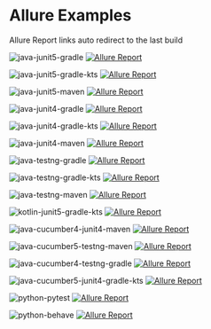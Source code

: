 # Allure Examples

Allure Report links auto redirect to the last build

![java-junit5-gradle](https://github.com/simple-elf/allure-examples/workflows/java-junit5-gradle/badge.svg)
[![Allure Report](https://img.shields.io/badge/Allure%20Report-published-yellowgreen)](https://simple-elf.github.io/allure-examples/java-junit5-gradle/)

![java-junit5-gradle-kts](https://github.com/simple-elf/allure-examples/workflows/java-junit5-gradle-kts/badge.svg)
[![Allure Report](https://img.shields.io/badge/Allure%20Report-published-yellowgreen)](https://simple-elf.github.io/allure-examples/java-junit5-gradle-kts/)

![java-junit5-maven](https://github.com/simple-elf/allure-examples/workflows/java-junit5-maven/badge.svg)
[![Allure Report](https://img.shields.io/badge/Allure%20Report-published-yellowgreen)](https://simple-elf.github.io/allure-examples/java-junit5-maven/)

![java-junit4-gradle](https://github.com/simple-elf/allure-examples/workflows/java-junit4-gradle/badge.svg)
[![Allure Report](https://img.shields.io/badge/Allure%20Report-published-yellowgreen)](https://simple-elf.github.io/allure-examples/java-junit4-gradle/)

![java-junit4-gradle-kts](https://github.com/simple-elf/allure-examples/workflows/java-junit4-gradle-kts/badge.svg)
[![Allure Report](https://img.shields.io/badge/Allure%20Report-published-yellowgreen)](https://simple-elf.github.io/allure-examples/java-junit4-gradle-kts/)

![java-junit4-maven](https://github.com/simple-elf/allure-examples/workflows/java-junit4-maven/badge.svg)
[![Allure Report](https://img.shields.io/badge/Allure%20Report-published-yellowgreen)](https://simple-elf.github.io/allure-examples/java-junit4-maven/)

![java-testng-gradle](https://github.com/simple-elf/allure-examples/workflows/java-testng-gradle/badge.svg)
[![Allure Report](https://img.shields.io/badge/Allure%20Report-published-yellowgreen)](https://simple-elf.github.io/allure-examples/java-testng-gradle/)

![java-testng-gradle-kts](https://github.com/simple-elf/allure-examples/workflows/java-testng-gradle-kts/badge.svg)
[![Allure Report](https://img.shields.io/badge/Allure%20Report-published-yellowgreen)](https://simple-elf.github.io/allure-examples/java-testng-gradle-kts/)

![java-testng-maven](https://github.com/simple-elf/allure-examples/workflows/java-testng-maven/badge.svg)
[![Allure Report](https://img.shields.io/badge/Allure%20Report-published-yellowgreen)](https://simple-elf.github.io/allure-examples/java-testng-maven/)

![kotlin-junit5-gradle-kts](https://github.com/simple-elf/allure-examples/workflows/kotlin-junit5-gradle-kts/badge.svg)
[![Allure Report](https://img.shields.io/badge/Allure%20Report-published-yellowgreen)](https://simple-elf.github.io/allure-examples/kotlin-junit5-gradle-kts/)

![java-cucumber4-junit4-maven](https://github.com/simple-elf/allure-examples/workflows/java-cucumber4-junit4-maven/badge.svg)
[![Allure Report](https://img.shields.io/badge/Allure%20Report-published-yellowgreen)](https://simple-elf.github.io/allure-examples/java-cucumber4-junit4-maven/)

![java-cucumber5-testng-maven](https://github.com/simple-elf/allure-examples/workflows/java-cucumber5-testng-maven/badge.svg)
[![Allure Report](https://img.shields.io/badge/Allure%20Report-published-yellowgreen)](https://simple-elf.github.io/allure-examples/java-cucumber5-testng-maven/)

![java-cucumber4-testng-gradle](https://github.com/simple-elf/allure-examples/workflows/java-cucumber4-testng-gradle/badge.svg)
[![Allure Report](https://img.shields.io/badge/Allure%20Report-published-yellowgreen)](https://simple-elf.github.io/allure-examples/java-cucumber4-testng-gradle/)

![java-cucumber5-junit4-gradle-kts](https://github.com/simple-elf/allure-examples/workflows/java-cucumber5-junit4-gradle-kts/badge.svg)
[![Allure Report](https://img.shields.io/badge/Allure%20Report-published-yellowgreen)](https://simple-elf.github.io/allure-examples/java-cucumber5-junit4-gradle-kts/)

![python-pytest](https://github.com/simple-elf/allure-examples/workflows/python-pytest/badge.svg)
[![Allure Report](https://img.shields.io/badge/Allure%20Report-published-yellowgreen)](https://simple-elf.github.io/allure-examples/python-pytest/)

![python-behave](https://github.com/simple-elf/allure-examples/workflows/python-behave/badge.svg)
[![Allure Report](https://img.shields.io/badge/Allure%20Report-published-yellowgreen)](https://simple-elf.github.io/allure-examples/python-behave/)

